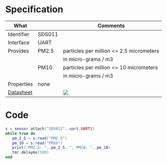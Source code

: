 # Specification

| What         |             | Comments                                 |
|--------------|-------------|------------------------------------------|
| Identifier   | SDS011      |                                          |
| Interface    | UART        |                                          |
| Provides     | PM2.5       | particles per million <= 2.5 micrometers |
|              |             | in micro-grams / m3                      |   
|              | PM10        | particles per million <= 10 micrometers  |
|              |             | in micro-grams / m3                      |   
| Properties   | none        |                                          |
| [Datasheet](http://breathe.indiaspend.org/wp-content/uploads/2015/11/nova_laser_sensor.pdf)    |             | ![](http://git.whitecatboard.org/GP2Y0A21YK.jpg)                           |


# Code

```lua
s = sensor.attach("SDS011", uart.UART1)
while true do
   pm_2_5 = s:read("PM2.5")
   pm_10 = s:read("PM10")
   print("PM2.5: "..pm_2_5..", PM10: "..pm_10)
   tmr.delayms(500)
end
```